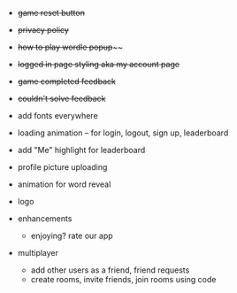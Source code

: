 - ~~game reset button~~
- ~~privacy policy~~

- ~~how to play wordle popup~~~~
- ~~logged in page styling aka my account page~~

- ~~game completed feedback~~
- ~~couldn't solve feedback~~
- add fonts everywhere

- loading animation – for login, logout, sign up, leaderboard
- add "Me" highlight for leaderboard

- profile picture uploading
- animation for word reveal

- logo

- enhancements

  - enjoying? rate our app

- multiplayer
  - add other users as a friend, friend requests
  - create rooms, invite friends, join rooms using code
